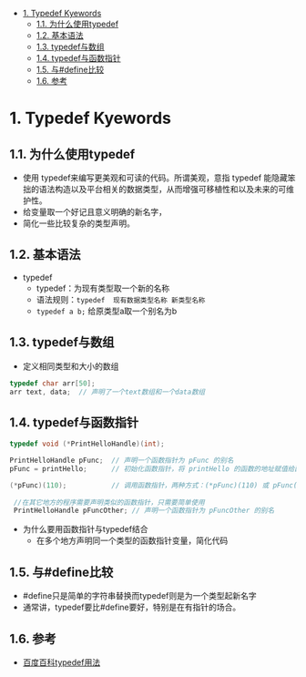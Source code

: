 <!--
 * @Author: JohnJeep
 * @Date: 2019-09-06 9:18:29
 * @LastEditTime: 2021-01-20 23:18:27
 * @LastEditors: Please set LastEditors
 * @Description: typedef基础用法
--> 

<!-- TOC -->

- [1. Typedef Kyewords](#1-typedef-kyewords)
  - [1.1. 为什么使用typedef](#11-为什么使用typedef)
  - [1.2. 基本语法](#12-基本语法)
  - [1.3. typedef与数组](#13-typedef与数组)
  - [1.4. typedef与函数指针](#14-typedef与函数指针)
  - [1.5. 与#define比较](#15-与define比较)
  - [1.6. 参考](#16-参考)

<!-- /TOC -->


# 1. Typedef Kyewords
## 1.1. 为什么使用typedef
- 使用 typedef来编写更美观和可读的代码。所谓美观，意指 typedef 能隐藏笨拙的语法构造以及平台相关的数据类型，从而增强可移植性和以及未来的可维护性。 
- 给变量取一个好记且意义明确的新名字，
- 简化一些比较复杂的类型声明。


## 1.2. 基本语法 
- typedef
  - typedef：为现有类型取一个新的名称
  - 语法规则：`typedef  现有数据类型名称 新类型名称`
  - `typedef a b;`  给原类型a取一个别名为b


## 1.3. typedef与数组
- 定义相同类型和大小的数组
```C
typedef char arr[50];
arr text, data;  // 声明了一个text数组和一个data数组
```


## 1.4. typedef与函数指针
```C
typedef void (*PrintHelloHandle)(int); 

PrintHelloHandle pFunc;  // 声明一个函数指针为 pFunc 的别名
pFunc = printHello;      // 初始化函数指针，将 printHello 的函数的地址赋值给函数指针  pFunc

(*pFunc)(110);           // 调用函数指针，两种方式：(*pFunc)(110) 或 pFunc(110)
 
 //在其它地方的程序需要声明类似的函数指针，只需要简单使用
 PrintHelloHandle pFuncOther; // 声明一个函数指针为 pFuncOther 的别名
```

- 为什么要用函数指针与typedef结合
  - 在多个地方声明同一个类型的函数指针变量，简化代码


## 1.5. 与#define比较
- #define只是简单的字符串替换而typedef则是为一个类型起新名字
- 通常讲，typedef要比#define要好，特别是在有指针的场合。

## 1.6. 参考
- [百度百科typedef用法](https://baike.baidu.com/item/typedef/9558154?fr=aladdin)

